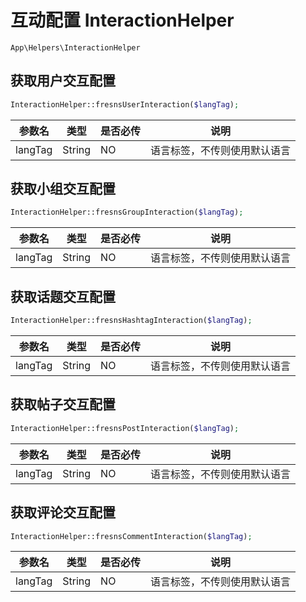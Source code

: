 # 互动配置 InteractionHelper

`App\Helpers\InteractionHelper`

## 获取用户交互配置

```php
InteractionHelper::fresnsUserInteraction($langTag);
```
| 参数名 | 类型 | 是否必传 | 说明 |
| --- | --- | --- | --- |
| langTag | String | NO | 语言标签，不传则使用默认语言 |

## 获取小组交互配置

```php
InteractionHelper::fresnsGroupInteraction($langTag);
```
| 参数名 | 类型 | 是否必传 | 说明 |
| --- | --- | --- | --- |
| langTag | String | NO | 语言标签，不传则使用默认语言 |

## 获取话题交互配置

```php
InteractionHelper::fresnsHashtagInteraction($langTag);
```
| 参数名 | 类型 | 是否必传 | 说明 |
| --- | --- | --- | --- |
| langTag | String | NO | 语言标签，不传则使用默认语言 |

## 获取帖子交互配置

```php
InteractionHelper::fresnsPostInteraction($langTag);
```
| 参数名 | 类型 | 是否必传 | 说明 |
| --- | --- | --- | --- |
| langTag | String | NO | 语言标签，不传则使用默认语言 |

## 获取评论交互配置

```php
InteractionHelper::fresnsCommentInteraction($langTag);
```
| 参数名 | 类型 | 是否必传 | 说明 |
| --- | --- | --- | --- |
| langTag | String | NO | 语言标签，不传则使用默认语言 |
